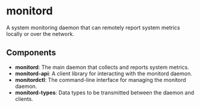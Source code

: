 # monitord
A system monitoring daemon that can remotely report system metrics locally or over the network.

## Components
- **monitord**: The main daemon that collects and reports system metrics.
- **monitord-api**: A client library for interacting with the monitord daemon.
- **monitordctl**: The command-line interface for managing the monitord daemon.
- **monitord-types**: Data types to be transmitted between the daemon and clients.
